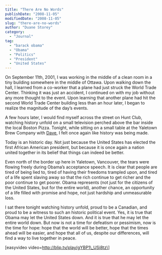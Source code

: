 ```yaml
---
title: "There Are No Words"
publishDate: "2008-11-05"
modifiedDate: "2008-11-05"
slug: "there-are-no-words"
author: "Duane Storey"
category:
  - "Journal"
tag:
  - "barack obama"
  - "Obama"
  - "Politics"
  - "President"
  - "United States"
---
```


On September 11th, 2001, I was working in the middle of a clean room in a tiny building somewhere in the middle of Ottawa. Upon walking down the hall, I learned from a co-worker that a plane had just struck the World Trade Center. Thinking it was just an accident, I continued on with my job without any more thought to the event. Upon learning that another plane had hit the second World Trade Center building less than an hour later, I began to realize the magnitude of the day’s events.

A few hours later, I would find myself across the street on Hunt Club, watching history unfold on a small television perched above the bar inside the local Boston Pizza. Tonight, while sitting on a small table at the Yaletown Brew Company with [Dave](http://mezzoblue.com), I felt once again like history was being made.

Today is an historic day. Not just because the United States has elected the first African American president, but because it is once again a nation united together in its belief that things can indeed be better.

Even north of the border up here in Yaletown, Vancouver, the tears were flowing freely during Obama’s acceptance speech. It is clear that people are tired of being lied to, tired of having their freedoms trampled upon, and tired of a life spent slaving away so that the rich continue to get richer and the poor continue to get poorer. Obama represents (not just for the citizens of the United States, but for the entire world), another chance, an opportunity of a life filled with promise and hope, not just hardship and unmeasurable loss.

I sat there tonight watching history unfold, proud to be a Canadian, and proud to be a witness to such an historic political event. Yes, it is true that Obama may let the United States down. And it is true that he may let the entire world down. But now is not a time for defeatism or pessimism, now is the time for hope: hope that the world will be better, hope that the times ahead will be easier, and hope that all of us, despite our differences, will find a way to live together in peace.

\[easyvideo video=http://blip.tv/play/gYBP1\_USi8tz\]